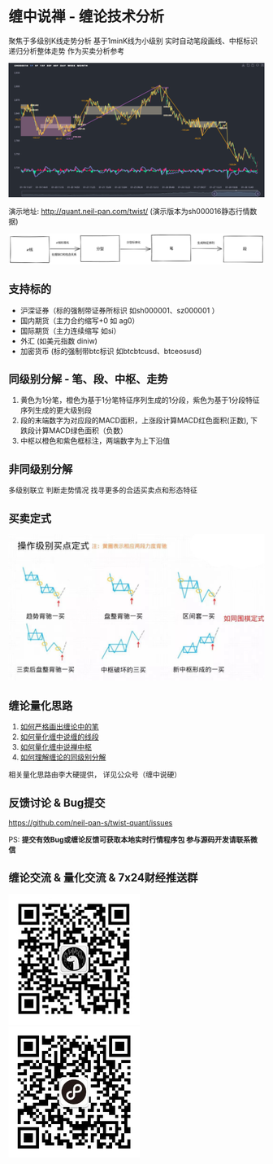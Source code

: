 
# 缠中说禅 - 缠论技术分析

聚焦于多级别K线走势分析 基于1minK线为小级别 实时自动笔段画线、中枢标识 递归分析整体走势 作为买卖分析参考

![demo](./doc/demo.jpg)

演示地址: <http://quant.neil-pan.com/twist/> (演示版本为sh000016静态行情数据)

![流程](./doc/流程.png)

## 支持标的

- 沪深证券（标的强制带证券所标识 如sh000001、sz000001 ）
- 国内期货（主力合约缩写+0 如 ag0）
- 国际期货（主力连续缩写 如si）
- 外汇 (如美元指数 diniw)
- 加密货币 (标的强制带btc标识 如btcbtcusd、btceosusd)

## 同级别分解 - 笔、段、中枢、走势

1. 黄色为1分笔，橙色为基于1分笔特征序列生成的1分段，紫色为基于1分段特征序列生成的更大级别段
2. 段的末端数字为对应段的MACD面积，上涨段计算MACD红色面积(正数), 下跌段计算MACD绿色面积（负数）
3. 中枢以橙色和紫色框标注，两端数字为上下沿值

## 非同级别分解

多级别联立 判断走势情况 找寻更多的合适买卖点和形态特征

## 买卖定式

![买卖定式](./doc/买卖定式.jpg)

## 缠论量化思路

1. [如何严格画出缠论中的笔](https://mp.weixin.qq.com/s?__biz=MzUzMzY0MTc4OQ==&mid=2247484364&idx=1&sn=2a155608d1a12704b813059442c24ff6&chksm=faa1ac9ecdd625884eb6270748081062b4df53874cde1d997cf5e7c50af43669f8aaa3359e4a&scene=178&cur_album_id=1494635016360919043#rd)
2. [如何量化缠中说缠的线段](https://mp.weixin.qq.com/s?__biz=MzUzMzY0MTc4OQ==&mid=2247484850&idx=1&sn=f734307260f28d1684b54a016ddb6da3&chksm=faa1aae0cdd623f69ec7f2c8033ca8ddb5706e505551cb78816ddf086bfd920505f172da771d&scene=178&cur_album_id=1494635016360919043#rd)
3. [如何量化缠中说禅中枢](https://mp.weixin.qq.com/s?__biz=MzUzMzY0MTc4OQ==&mid=2247484542&idx=1&sn=d2f7fdb66b96e976a6e7e998651f8728&chksm=faa1ab2ccdd6223ac4b1e4ef681dc1f6217298589cc33e6d5abf04299e91975a38a48638e7dc&scene=178&cur_album_id=1494635016360919043#rd)
4. [如何理解缠论的同级别分解](https://mp.weixin.qq.com/s?__biz=MzUzMzY0MTc4OQ==&mid=2247484616&idx=1&sn=a0b7a8487ebc4853a0117254b41b7c9a&chksm=faa1ab9acdd6228c2c795f06c9c3407c903c16547e40484f88ef3d312101176a5acd90b63b68&scene=178&cur_album_id=1494635016360919043#rd)

相关量化思路由李大硬提供， 详见公众号（缠中说硬）

## 反馈讨论 & Bug提交

<https://github.com/neil-pan-s/twist-quant/issues>

PS: **提交有效Bug或缠论反馈可获取本地实时行情程序包 参与源码开发请联系微信**

## 缠论交流 & 量化交流 & 7x24财经推送群

![微信](./doc/wx.jpg "缠论交流&量化交流") ![壹电报](./doc/finance.jpg "加入7x24财经快讯群 尽览全球实时财经快讯")

